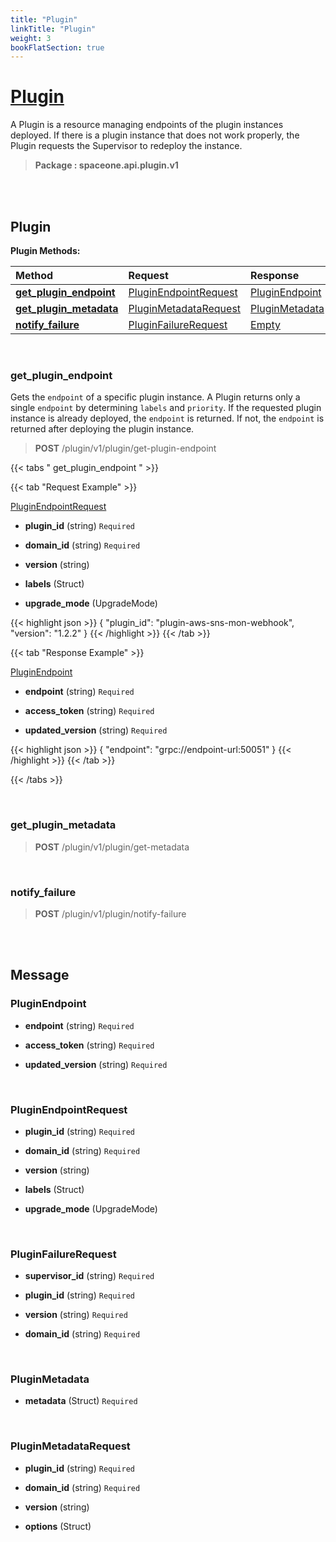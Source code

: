 ```yaml
---
title: "Plugin"
linkTitle: "Plugin"
weight: 3
bookFlatSection: true
---
```

# [Plugin](#Plugin)
A Plugin is a resource managing endpoints of the plugin instances deployed. If there is a plugin instance that does not work properly, the Plugin requests the Supervisor to redeploy the instance.


>  **Package : spaceone.api.plugin.v1**

<br>
<br>

## Plugin





**Plugin Methods:**


| Method | Request | Response |
| :----- | :-------- | :-------- |
| [**get_plugin_endpoint**](./Plugin#get_plugin_endpoint) | [PluginEndpointRequest](Plugin#pluginendpointrequest) | [PluginEndpoint](./Plugin#pluginendpoint) |
| [**get_plugin_metadata**](./Plugin#get_plugin_metadata) | [PluginMetadataRequest](Plugin#pluginmetadatarequest) | [PluginMetadata](./Plugin#pluginmetadata) |
| [**notify_failure**](./Plugin#notify_failure) | [PluginFailureRequest](Plugin#pluginfailurerequest) | [Empty](./Plugin#empty) |



    
<br>

### get_plugin_endpoint

Gets the `endpoint` of a specific plugin instance. A Plugin returns only a single `endpoint` by determining `labels` and `priority`. If the requested plugin instance is already deployed, the `endpoint` is returned. If not, the `endpoint` is returned after deploying the plugin instance.



> **POST** /plugin/v1/plugin/get-plugin-endpoint
>





 {{< tabs " get_plugin_endpoint " >}}

 {{< tab "Request Example" >}}



[PluginEndpointRequest](./Plugin#pluginendpointrequest)

* **plugin_id** (string)  `Required` 


* **domain_id** (string)  `Required` 


* **version** (string) 


* **labels** (Struct) 


* **upgrade_mode** (UpgradeMode) 





{{< highlight json >}}
{
   "plugin_id": "plugin-aws-sns-mon-webhook",
   "version": "1.2.2"
}
{{< /highlight >}}
{{< /tab >}}


 {{< tab "Response Example" >}}

[PluginEndpoint](#PLUGINENDPOINT)
* **endpoint** (string)  `Required` 

* **access_token** (string)  `Required` 

* **updated_version** (string)  `Required` 



{{< highlight json >}}
{
   "endpoint": "grpc://endpoint-url:50051"
}
{{< /highlight >}}
{{< /tab >}}


{{< /tabs >}}


    
<br>

### get_plugin_metadata





> **POST** /plugin/v1/plugin/get-metadata
>






    
<br>

### notify_failure





> **POST** /plugin/v1/plugin/notify-failure
>






    


<br>
<br>

## Message



### PluginEndpoint
* **endpoint** (string)  `Required` 

    
* **access_token** (string)  `Required` 

    
* **updated_version** (string)  `Required` 

    <br>

### PluginEndpointRequest
* **plugin_id** (string)  `Required` 

    
* **domain_id** (string)  `Required` 

    
* **version** (string) 

    
* **labels** (Struct) 

    
* **upgrade_mode** (UpgradeMode) 

    <br>

### PluginFailureRequest
* **supervisor_id** (string)  `Required` 

    
* **plugin_id** (string)  `Required` 

    
* **version** (string)  `Required` 

    
* **domain_id** (string)  `Required` 

    <br>

### PluginMetadata
* **metadata** (Struct)  `Required` 

    <br>

### PluginMetadataRequest
* **plugin_id** (string)  `Required` 

    
* **domain_id** (string)  `Required` 

    
* **version** (string) 

    
* **options** (Struct) 

    <br>
